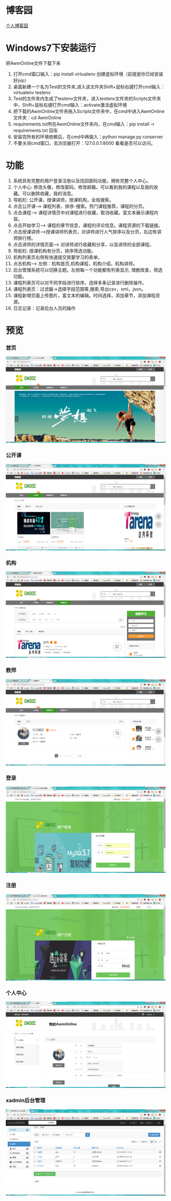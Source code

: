 # 博客园
[个人博客园](http://www.cnblogs.com/guotianbao/)  
# Windows7下安装运行  
把AwmOnline文件下载下来  
1. 打开cmd窗口输入：pip install virtualenv 创建虚拟环境（前提是你已经安装好pip）  
2. 桌面新建一个名为Test的文件夹,进入该文件夹Shift+鼠标右键打开cmd输入：virtualenv testenv  
3. Test的文件夹内生成了testenv文件夹，进入testenv文件夹的Scripts文件夹中，Shift+鼠标右键打开cmd输入：activate激活虚拟环境  
4. 把下载的AwmOnline文件夹拖入Scripts文件夹中，在cmd中进入AwmOnline文件夹：cd AwmOnline  
5. requirements.txt所在AwmOnline文件夹内，在cmd输入：pip install -r requirements.txt 回车    
6. 安装完所有的环境依赖后，在cmd中再输入：python manage.py runserver  
7. 不要关闭cmd窗口，去浏览器打开：127.0.0.1:8000 看看是否可以访问。  
# 功能
1. 系统具有完整的用户登录注册以及找回密码功能，拥有完整个人中心。
2. 个人中心: 修改头像，修改密码，修改邮箱，可以看到我的课程以及我的收藏。可以删除收藏，我的消息。
3. 导航栏: 公开课，授课讲师，授课机构，全局搜索。
4. 点击公开课–> 课程列表，排序-搜索。热门课程推荐，课程的分页。
5. 点击课程–> 课程详情页中对课程进行收藏，取消收藏。富文本展示课程内容。
6. 点击开始学习–> 课程的章节信息，课程的评论信息。课程资源的下载链接。
7. 点击授课讲师–>授课讲师列表页，对讲师进行人气排序以及分页，右边有讲师排行榜。
8. 点击讲师的详情页面–> 对讲师进行收藏和分享，以及讲师的全部课程。
9. 导航栏: 授课机构有分页，排序筛选功能。
10. 机构列表页右侧有快速提交我要学习的表单。
11. 点击机构–> 左侧：机构首页,机构课程，机构介绍，机构讲师。
12. 后台管理系统可以切换主题。左侧每一个功能都有列表显示, 增删改查，筛选功能。
13. 课程列表页可以对不同字段进行排序。选择多条记录进行删除操作。
14. 课程列表页：过滤器->选择字段范围等,搜索,导出csv，xml，json。
15. 课程新增页面上传图片，富文本的编辑。时间选择，添加章节，添加课程资源。
16. 日志记录：记录后台人员的操作
# 预览
### 首页
![image](https://raw.githubusercontent.com/tianbaoo/AwmOnline/master/pic_image/%E9%A6%96%E9%A1%B5.png)  
### 公开课
![image](https://raw.githubusercontent.com/tianbaoo/AwmOnline/master/pic_image/%E5%85%AC%E5%BC%80%E8%AF%BE.png)  
### 机构
![image](https://raw.githubusercontent.com/tianbaoo/AwmOnline/master/pic_image/%E6%9C%BA%E6%9E%84%E9%A1%B5.png)  
### 教师
![image](https://raw.githubusercontent.com/tianbaoo/AwmOnline/master/pic_image/%E6%95%99%E5%B8%88%E9%A1%B5.png)  
### 登录
![image](https://raw.githubusercontent.com/tianbaoo/AwmOnline/master/pic_image/%E7%99%BB%E5%BD%95.png)  
### 注册
![image](https://raw.githubusercontent.com/tianbaoo/AwmOnline/master/pic_image/%E6%B3%A8%E5%86%8C%E9%A1%B5.png)  
### 个人中心
![image](https://raw.githubusercontent.com/tianbaoo/AwmOnline/master/pic_image/%E4%B8%AA%E4%BA%BA%E4%B8%AD%E5%BF%83.png)  
### xadmin后台管理
![image](https://raw.githubusercontent.com/tianbaoo/AwmOnline/master/pic_image/%E5%90%8E%E5%8F%B0xadmin.png)  


















